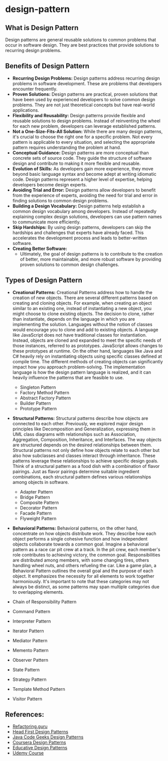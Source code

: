 # design-pattern

## What is Design Pattern

Design patterns are general reusable solutions to common problems that occur in software design. They are best practices that provide solutions to recurring design problems.

## Benefits of Design Pattern

- **Recurring Design Problems:** Design patterns address recurring design problems in software development. These are problems that developers encounter frequently.
- **Proven Solutions:** Design patterns are practical, proven solutions that have been used by experienced developers to solve common design problems. They are not just theoretical concepts but have real-world applications.
- **Flexibility and Reusability:** Design patterns provide flexible and reusable solutions to design problems. Instead of reinventing the wheel for each new problem, developers can leverage established patterns.
- **Not a One-Size-Fits-All Solution:** While there are many design patterns, it's crucial to choose the right one for a specific problem. Not every pattern is applicable to every situation, and selecting the appropriate pattern requires understanding the problem at hand.
- **Conceptual Guidance:** Design patterns are more conceptual than concrete sets of source code. They guide the structure of software design and contribute to making it more flexible and reusable.
- **Evolution of Skills:** As developers gain more experience, they move beyond basic language syntax and become adept at writing idiomatic code. Design patterns represent a higher level of expertise, helping developers become design experts.
- **Avoiding Trial and Error:** Design patterns allow developers to benefit from the experience of experts, avoiding the need for trial and error in finding solutions to common design problems.
- **Building a Design Vocabulary:** Design patterns help establish a common design vocabulary among developers. Instead of repeatedly explaining complex design solutions, developers can use pattern names to communicate more efficiently.
- **Skip Hardships:** By using design patterns, developers can skip the hardships and challenges that experts have already faced. This accelerates the development process and leads to better-written software.
- **Creating Better Software:**
  - Ultimately, the goal of design patterns is to contribute to the creation of better, more maintainable, and more robust software by providing proven solutions to common design challenges.

## Types of Design Pattern

- **Creational Patterns:** Creational Patterns address how to handle the creation of new objects. There are several different patterns based on creating and cloning objects. For example, when creating an object similar to an existing one, instead of instantiating a new object, you might choose to clone existing objects. The decision to clone, rather than instantiate, depends on the language in which you are implementing the solution. Languages without the notion of classes would encourage you to clone and add to existing objects. A language like JavaScript does not have traditional classes for instantiation. Instead, objects are cloned and expanded to meet the specific needs of those instances, referred to as prototypes. JavaScript allows changes to these prototypes at runtime. On the other hand, languages like Java and C# heavily rely on instantiating objects using specific classes defined at compile time. The different methods of creating objects can significantly impact how you approach problem-solving. The implementation language is how the design pattern language is realized, and it can heavily influence the patterns that are feasible to use.

  - Singleton Pattern
  - Factory Method Pattern
  - Abstract Factory Pattern
  - Builder Pattern
  - Prototype Pattern

- **Structural Patterns:** Structural patterns describe how objects are connected to each other. Previously, we explored major design principles like Decomposition and Generalization, expressing them in UML class diagrams with relationships such as Association, Aggregation, Composition, Inheritance, and Interfaces. The way objects are structured depends on the desired relationships between them. Structural patterns not only define how objects relate to each other but also how subclasses and classes interact through inheritance. These patterns leverage these relationships to achieve specific design goals. Think of a structural pattern as a food dish with a combination of flavor pairings. Just as flavor pairings determine suitable ingredient combinations, each structural pattern defines various relationships among objects in software.

  - Adapter Pattern
  - Bridge Pattern
  - Composite Pattern
  - Decorator Pattern
  - Facade Pattern
  - Flyweight Pattern

- **Behavioral Patterns:** Behavioral patterns, on the other hand, concentrate on how objects distribute work. They describe how each object performs a single cohesive function and how independent objects collaborate towards a common goal. Imagine a behavioral pattern as a race car pit crew at a track. In the pit crew, each member's role contributes to achieving victory, the common goal. Responsibilities are distributed among members, with some changing tires, others handling wheel nuts, and others refueling the car. Like a game plan, a Behavioral Pattern outlines the overall goal and the purpose of each object. It emphasizes the necessity for all elements to work together harmoniously. It's important to note that these categories may not always be distinct, as some patterns may span multiple categories due to overlapping elements.

- Chain of Responsibility Pattern
- Command Pattern
- Interpreter Pattern
- Iterator Pattern
- Mediator Pattern
- Memento Pattern
- Observer Pattern
- State Pattern
- Strategy Pattern
- Template Method Pattern
- Visitor Pattern

## References:

- [Refactoring.guru](https://refactoring.guru/design-patterns/typescript)
- [Head First Design Patterns](resources/head-first-design-patterns.pdf)
- [Java Code Geeks Design Patterns](resources/java-code-geeks-design-patterns.pdf)
- [Coursera Design Patterns](https://www.coursera.org/learn/design-patterns)
- [Educative Design Patterns](https://www.educative.io/courses/software-design-patterns-best-practices)
- [Udemy Course](https://www.udemy.com/course/typescript-design-patterns/learn/lecture/7510402#overview)
